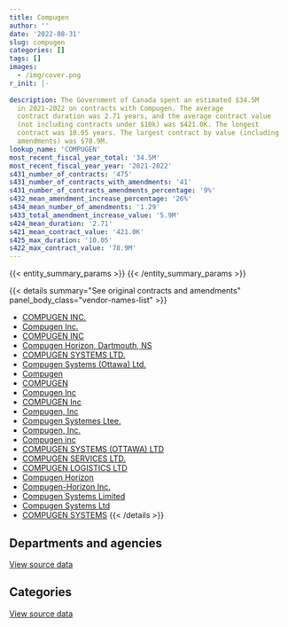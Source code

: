 ```yaml
---
title: Compugen
author: ''
date: '2022-08-31'
slug: compugen
categories: []
tags: []
images:
  - /img/cover.png
r_init: |-
  
description: The Government of Canada spent an estimated $34.5M
  in 2021-2022 on contracts with Compugen. The average
  contract duration was 2.71 years, and the average contract value
  (not including contracts under $10k) was $421.0K. The longest
  contract was 10.05 years. The largest contract by value (including
  amendments) was $78.9M.
lookup_name: 'COMPUGEN'
most_recent_fiscal_year_total: '34.5M'
most_recent_fiscal_year_year: '2021-2022'
s431_number_of_contracts: '475'
s431_number_of_contracts_with_amendments: '41'
s431_number_of_contracts_amendments_percentage: '9%'
s432_mean_amendment_increase_percentage: '26%'
s434_mean_number_of_amendments: '1.29'
s433_total_amendment_increase_value: '5.9M'
s424_mean_duration: '2.71'
s421_mean_contract_value: '421.0K'
s425_max_duration: '10.05'
s422_max_contract_value: '78.9M'
---
```


<script src="/rmarkdown-libs/htmlwidgets/htmlwidgets.js"></script>
<link href="/rmarkdown-libs/datatables-css/datatables-crosstalk.css" rel="stylesheet" />
<script src="/rmarkdown-libs/datatables-binding/datatables.js"></script>
<script src="/rmarkdown-libs/jquery/jquery-3.6.0.min.js"></script>
<link href="/rmarkdown-libs/dt-core-bootstrap/css/dataTables.bootstrap.min.css" rel="stylesheet" />
<link href="/rmarkdown-libs/dt-core-bootstrap/css/dataTables.bootstrap.extra.css" rel="stylesheet" />
<script src="/rmarkdown-libs/dt-core-bootstrap/js/jquery.dataTables.min.js"></script>
<script src="/rmarkdown-libs/dt-core-bootstrap/js/dataTables.bootstrap.min.js"></script>
<link href="/rmarkdown-libs/crosstalk/css/crosstalk.min.css" rel="stylesheet" />
<script src="/rmarkdown-libs/crosstalk/js/crosstalk.min.js"></script>
<script src="/rmarkdown-libs/htmlwidgets/htmlwidgets.js"></script>
<link href="/rmarkdown-libs/datatables-css/datatables-crosstalk.css" rel="stylesheet" />
<script src="/rmarkdown-libs/datatables-binding/datatables.js"></script>
<script src="/rmarkdown-libs/jquery/jquery-3.6.0.min.js"></script>
<link href="/rmarkdown-libs/dt-core-bootstrap/css/dataTables.bootstrap.min.css" rel="stylesheet" />
<link href="/rmarkdown-libs/dt-core-bootstrap/css/dataTables.bootstrap.extra.css" rel="stylesheet" />
<script src="/rmarkdown-libs/dt-core-bootstrap/js/jquery.dataTables.min.js"></script>
<script src="/rmarkdown-libs/dt-core-bootstrap/js/dataTables.bootstrap.min.js"></script>
<link href="/rmarkdown-libs/crosstalk/css/crosstalk.min.css" rel="stylesheet" />
<script src="/rmarkdown-libs/crosstalk/js/crosstalk.min.js"></script>

{{< entity_summary_params >}}
{{< /entity_summary_params >}}

{{< details summary="See original contracts and amendments" panel_body_class="vendor-names-list" >}}
- [COMPUGEN INC.](https://search.open.canada.ca/en/ct/?sort=contract_value_f%20desc&page=1&search_text=%22COMPUGEN%20INC.%22)
- [Compugen Inc.](https://search.open.canada.ca/en/ct/?sort=contract_value_f%20desc&page=1&search_text=%22Compugen%20Inc.%22)
- [COMPUGEN INC](https://search.open.canada.ca/en/ct/?sort=contract_value_f%20desc&page=1&search_text=%22COMPUGEN%20INC%22)
- [Compugen Horizon, Dartmouth, NS](https://search.open.canada.ca/en/ct/?sort=contract_value_f%20desc&page=1&search_text=%22Compugen%20Horizon%2c%20Dartmouth%2c%20NS%22)
- [COMPUGEN SYSTEMS LTD.](https://search.open.canada.ca/en/ct/?sort=contract_value_f%20desc&page=1&search_text=%22COMPUGEN%20SYSTEMS%20LTD.%22)
- [Compugen Systems (Ottawa) Ltd.](https://search.open.canada.ca/en/ct/?sort=contract_value_f%20desc&page=1&search_text=%22Compugen%20Systems%20%28Ottawa%29%20Ltd.%22)
- [Compugen](https://search.open.canada.ca/en/ct/?sort=contract_value_f%20desc&page=1&search_text=%22Compugen%22)
- [COMPUGEN](https://search.open.canada.ca/en/ct/?sort=contract_value_f%20desc&page=1&search_text=%22COMPUGEN%22)
- [Compugen Inc](https://search.open.canada.ca/en/ct/?sort=contract_value_f%20desc&page=1&search_text=%22Compugen%20Inc%22)
- [COMPUGEN Inc](https://search.open.canada.ca/en/ct/?sort=contract_value_f%20desc&page=1&search_text=%22COMPUGEN%20Inc%22)
- [Compugen, Inc](https://search.open.canada.ca/en/ct/?sort=contract_value_f%20desc&page=1&search_text=%22Compugen%2c%20Inc%22)
- [Compugen Systemes Ltee.](https://search.open.canada.ca/en/ct/?sort=contract_value_f%20desc&page=1&search_text=%22Compugen%20Systemes%20Ltee.%22)
- [Compugen, Inc.](https://search.open.canada.ca/en/ct/?sort=contract_value_f%20desc&page=1&search_text=%22Compugen%2c%20Inc.%22)
- [Compugen inc](https://search.open.canada.ca/en/ct/?sort=contract_value_f%20desc&page=1&search_text=%22Compugen%20inc%22)
- [COMPUGEN SYSTEMS (OTTAWA) LTD](https://search.open.canada.ca/en/ct/?sort=contract_value_f%20desc&page=1&search_text=%22COMPUGEN%20SYSTEMS%20%28OTTAWA%29%20LTD%22)
- [COMPUGEN SERVICES LTD.](https://search.open.canada.ca/en/ct/?sort=contract_value_f%20desc&page=1&search_text=%22COMPUGEN%20SERVICES%20LTD.%22)
- [COMPUGEN LOGISTICS LTD](https://search.open.canada.ca/en/ct/?sort=contract_value_f%20desc&page=1&search_text=%22COMPUGEN%20LOGISTICS%20LTD%22)
- [Compugen Horizon](https://search.open.canada.ca/en/ct/?sort=contract_value_f%20desc&page=1&search_text=%22Compugen%20Horizon%22)
- [Compugen-Horizon Inc.](https://search.open.canada.ca/en/ct/?sort=contract_value_f%20desc&page=1&search_text=%22Compugen-Horizon%20Inc.%22)
- [Compugen Systems Limited](https://search.open.canada.ca/en/ct/?sort=contract_value_f%20desc&page=1&search_text=%22Compugen%20Systems%20Limited%22)
- [Compugen Systems Ltd](https://search.open.canada.ca/en/ct/?sort=contract_value_f%20desc&page=1&search_text=%22Compugen%20Systems%20Ltd%22)
- [COMPUGEN SYSTEMS](https://search.open.canada.ca/en/ct/?sort=contract_value_f%20desc&page=1&search_text=%22COMPUGEN%20SYSTEMS%22)
{{< /details >}}

## Departments and agencies

<div id="htmlwidget-1" style="width:100%;height:auto;" class="datatables html-widget"></div>
<script type="application/json" data-for="htmlwidget-1">{"x":{"style":"bootstrap","filter":"none","vertical":false,"data":[["<a href=\"/departments/cbsa-asfc/\">Canada Border Services Agency<\/a>","<a href=\"/departments/cer-rec/\">Canada Energy Regulator<\/a>","<a href=\"/departments/cgc-ccg/\">Canadian Grain Commission<\/a>","<a href=\"/departments/cic/\">Immigration, Refugees and Citizenship Canada<\/a>","<a href=\"/departments/cnsc-ccsn/\">Canadian Nuclear Safety Commission<\/a>","<a href=\"/departments/cra-arc/\">Canada Revenue Agency<\/a>","<a href=\"/departments/csc-scc/\">Correctional Service of Canada<\/a>","<a href=\"/departments/csps-efpc/\">Canada School of Public Service<\/a>","<a href=\"/departments/dfatd-maecd/\">Global Affairs Canada<\/a>","<a href=\"/departments/dfo-mpo/\">Fisheries and Oceans Canada<\/a>","<a href=\"/departments/dnd-mdn/\">National Defence<\/a>","<a href=\"/departments/ec/\">Environment and Climate Change Canada<\/a>","<a href=\"/departments/elections/\">Elections Canada<\/a>","<a href=\"/departments/esdc-edsc/\">Employment and Social Development Canada<\/a>","<a href=\"/departments/hc-sc/\">Health Canada<\/a>","<a href=\"/departments/iaac-aeic/\">Impact Assessment Agency of Canada<\/a>","<a href=\"/departments/ic/\">Innovation, Science and Economic Development Canada<\/a>","<a href=\"/departments/isc-sac/\">Indigenous Services Canada<\/a>","<a href=\"/departments/jus/\">Department of Justice Canada<\/a>","<a href=\"/departments/lac-bac/\">Library and Archives Canada<\/a>","<a href=\"/departments/nbc-ccbn/\">The National Battlefields Commission<\/a>","<a href=\"/departments/nrcan-rncan/\">Natural Resources Canada<\/a>","<a href=\"/departments/nsira-ossnr/\">National Security and Intelligence Review Agency<\/a>","<a href=\"/departments/oag-bvg/\">Office of the Auditor General of Canada<\/a>","<a href=\"/departments/pco-bcp/\">Privy Council Office<\/a>","<a href=\"/departments/phac-aspc/\">Public Health Agency of Canada<\/a>","<a href=\"/departments/psc-cfp/\">Public Service Commission of Canada<\/a>","<a href=\"/departments/rcmp-grc/\">Royal Canadian Mounted Police<\/a>","<a href=\"/departments/ssc-spc/\">Shared Services Canada<\/a>","<a href=\"/departments/tbs-sct/\">Treasury Board of Canada Secretariat<\/a>","<a href=\"/departments/tc/\">Transport Canada<\/a>","<a href=\"/departments/tsb-bst/\">Transportation Safety Board of Canada<\/a>"],[103672.24,null,78370.41,null,87919.65,126447.61,220401.43,null,null,422485.84,59851.22,null,19890695.9,null,null,null,null,null,null,null,51508,null,null,null,null,105584.67,null,10675.63,2502830.18,null,null,null],[null,null,56749.63,24475.8,216163.35,70287.55,507701.55,null,20619.9,402057.68,336244.13,null,19945190.96,null,null,null,null,null,null,5181.5,null,null,null,null,null,null,null,96812.88,4726042.58,null,null,null],[null,329816.7,48627.96,null,null,59481.16,null,null,32675.05,146069.02,949420.19,17766.06,19890695.9,1588222.57,13935.58,null,29736.65,16046.9,108.07,19771.52,28432,43252.95,132399.76,8953.43,125871.84,109112.87,63933.07,433757.02,7641704.07,null,null,34542.87],[161812.05,null,48007.6,null,null,104040.31,null,16311.64,33562.96,201996.1,430037.81,48858.78,13296793.97,4224554.04,10143.82,39992.96,11725.61,2243.43,39446.16,null,null,null,null,1998.53,63005.36,23324.73,46140.38,75415.46,15530019.4,24957.72,20475.6,13070.28]],"container":"<table class=\"table table-striped table-hover row-border order-column display\">\n  <thead>\n    <tr>\n      <th>Department<\/th>\n      <th>2018-2019<\/th>\n      <th>2019-2020<\/th>\n      <th>2020-2021<\/th>\n      <th>2021-2022<\/th>\n    <\/tr>\n  <\/thead>\n<\/table>","options":{"order":[[4,"desc"]],"pageLength":10,"autoWidth":true,"columnDefs":[{"targets":1,"render":"function(data, type, row, meta) {\n    return type !== 'display' ? data : DTWidget.formatCurrency(data, \"$\", 2, 3, \",\", \".\", true, null);\n  }"},{"targets":2,"render":"function(data, type, row, meta) {\n    return type !== 'display' ? data : DTWidget.formatCurrency(data, \"$\", 2, 3, \",\", \".\", true, null);\n  }"},{"targets":3,"render":"function(data, type, row, meta) {\n    return type !== 'display' ? data : DTWidget.formatCurrency(data, \"$\", 2, 3, \",\", \".\", true, null);\n  }"},{"targets":4,"render":"function(data, type, row, meta) {\n    return type !== 'display' ? data : DTWidget.formatCurrency(data, \"$\", 2, 3, \",\", \".\", true, null);\n  }"},{"width":"16%","targets":[1,2,3,4]},{"className":"dt-right","targets":[1,2,3,4]}],"orderClasses":false}},"evals":["options.columnDefs.0.render","options.columnDefs.1.render","options.columnDefs.2.render","options.columnDefs.3.render"],"jsHooks":[]}</script>
<p class="text-right">
<a href="https://github.com/GoC-Spending/contracts-data/tree/main/data/out/vendors/compugen/summary_by_fiscal_year_by_department.csv" class="source-data-link btn btn-link">View source data</a>
</p>

## Categories

<div id="htmlwidget-2" style="width:100%;height:auto;" class="datatables html-widget"></div>
<script type="application/json" data-for="htmlwidget-2">{"x":{"style":"bootstrap","filter":"none","vertical":false,"data":[["<a href=\"/categories/other/\">(Other)<\/a>","<a href=\"/categories/facilities_and_construction/\">Facilities and construction<\/a>","<a href=\"/categories/office_management/\">Office management<\/a>","<a href=\"/categories/defence/\">Defence<\/a>","<a href=\"/categories/professional_services/\">Professional services<\/a>","<a href=\"/categories/information_technology/\">Information technology<\/a>","<a href=\"/categories/transportation_and_logistics/\">Transportation and logistics<\/a>","<a href=\"/categories/industrial_products_and_services/\">Industrial products and services<\/a>"],[null,null,51508,59851.22,19890695.9,3524182.37,81492.07,52713.22],[null,null,null,336244.13,19945190.96,6122621.81,null,3470.61],[null,13251.54,null,936168.65,19916763.03,10894688.88,null,3461.12],[6296.86,32939.53,null,385045.12,13296793.97,20650270.33,81074.58,15514.28]],"container":"<table class=\"table table-striped table-hover row-border order-column display\">\n  <thead>\n    <tr>\n      <th>Category<\/th>\n      <th>2018-2019<\/th>\n      <th>2019-2020<\/th>\n      <th>2020-2021<\/th>\n      <th>2021-2022<\/th>\n    <\/tr>\n  <\/thead>\n<\/table>","options":{"order":[[4,"desc"]],"dom":"t","pageLength":30,"autoWidth":true,"columnDefs":[{"targets":1,"render":"function(data, type, row, meta) {\n    return type !== 'display' ? data : DTWidget.formatCurrency(data, \"$\", 2, 3, \",\", \".\", true, null);\n  }"},{"targets":2,"render":"function(data, type, row, meta) {\n    return type !== 'display' ? data : DTWidget.formatCurrency(data, \"$\", 2, 3, \",\", \".\", true, null);\n  }"},{"targets":3,"render":"function(data, type, row, meta) {\n    return type !== 'display' ? data : DTWidget.formatCurrency(data, \"$\", 2, 3, \",\", \".\", true, null);\n  }"},{"targets":4,"render":"function(data, type, row, meta) {\n    return type !== 'display' ? data : DTWidget.formatCurrency(data, \"$\", 2, 3, \",\", \".\", true, null);\n  }"},{"width":"16%","targets":[1,2,3,4]},{"className":"dt-right","targets":[1,2,3,4]}],"orderClasses":false,"lengthMenu":[10,25,30,50,100]}},"evals":["options.columnDefs.0.render","options.columnDefs.1.render","options.columnDefs.2.render","options.columnDefs.3.render"],"jsHooks":[]}</script>
<p class="text-right">
<a href="https://github.com/GoC-Spending/contracts-data/tree/main/data/out/vendors/compugen/summary_by_fiscal_year_by_category.csv" class="source-data-link btn btn-link">View source data</a>
</p>
